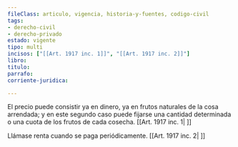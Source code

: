 ```yaml
---
fileClass: articulo, vigencia, historia-y-fuentes, codigo-civil
tags:
- derecho-civil
- derecho-privado
estado: vigente
tipo: multi
incisos: ["[[Art. 1917 inc. 1]]", "[[Art. 1917 inc. 2]]"]
libro:
titulo:
parrafo:
corriente-juridica:

---
```

El precio puede consistir ya en dinero, ya en frutos naturales de la cosa arrendada; y en este segundo caso puede fijarse una cantidad determinada o una cuota de los frutos de cada cosecha. [[Art. 1917 inc. 1| ]]

Llámase renta cuando se paga periódicamente. [[Art. 1917 inc. 2| ]]